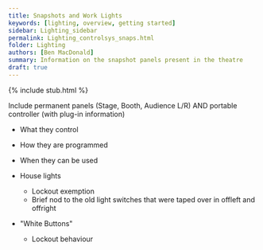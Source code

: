 ```yaml
---
title: Snapshots and Work Lights
keywords: [lighting, overview, getting started]
sidebar: Lighting_sidebar
permalink: Lighting_controlsys_snaps.html
folder: Lighting
authors: [Ben MacDonald]
summary: Information on the snapshot panels present in the theatre
draft: true
---
```


{% include stub.html %}

Include permanent panels (Stage, Booth, Audience L/R) AND portable controller (with plug-in information)

- What they control
- How they are programmed
- When they can be used


- House lights
  - Lockout exemption
  - Brief nod to the old light switches that were taped over in offleft and offright

- "White Buttons"
  - Lockout behaviour